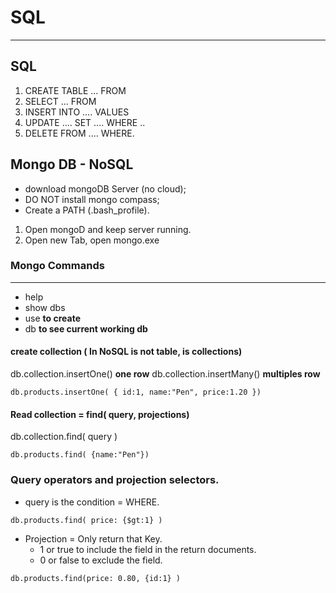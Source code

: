 # SQL
--------

## SQL
1. CREATE TABLE ... FROM
2. SELECT ... FROM
3. INSERT INTO .... VALUES
4. UPDATE .... SET .... WHERE ..
5. DELETE FROM .... WHERE.

## Mongo DB - NoSQL

- download mongoDB Server (no cloud);
- DO NOT install mongo compass;
- Create a PATH (.bash_profile).

1. Open mongoD and keep server running.
2. Open new Tab, open mongo.exe



### Mongo Commands
--------------

* help
* show dbs
* use __to create__
* db __to see current working db__

#### create collection ( In NoSQL is not table, is collections)

db.collection.insertOne()   __one row__
db.collection.insertMany()  __multiples row__


```
db.products.insertOne( { id:1, name:"Pen", price:1.20 })

```

#### Read collection = find( query, projections)

db.collection.find( query )   

```
db.products.find( {name:"Pen"})

```

### Query operators and  projection selectors.

* query is the condition = WHERE.

```
db.products.find( price: {$gt:1} )

```

* Projection = Only return that Key.
  * 1 or true to include the field in the return documents.
  * 0 or false to exclude the field.

```
db.products.find(price: 0.80, {id:1} )

```
